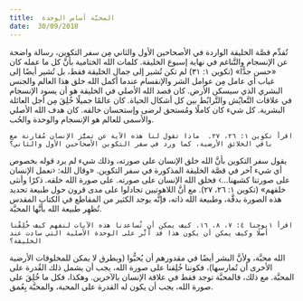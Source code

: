 ```yaml
---
title:  المحبَّة أساس الوحدة
date:  30/09/2018
---
```


تُقدِّم قصَّة الخليقة الواردة في الأصحاحين الأول والثاني مِن سفر التكوين، رسالة واضحة عن الإنسجام والتَّناغم في نهاية إسبوع الخليقة. كلمات الله الختامية بأنَّ كل ما عمله كان «حسن جدًّا» (تكوين ١: ٣١) لم تكن تُشير إلى جمال الخليقة فقط، بل تُشير أيضًا إلى غياب أي عامل مِن عوامل الشر والإنقسام عندما أكمل الله خلق هذا العالم والجنس البشري الذي سيسكن الأرض. كان قصد الله الأصلي في الخليقة هو أن يسود الإنسجام في علاقات التَّعايُش والتَّرابُط بين كل أشكال الحياة. كان عالمًا جميلًا خُلِقَ مِن أجل العائلة البشرية. كل شيء كان كاملًا ومُستحق لرضى وإستحسان خالقه. كان هدف الله الأصلي والأسمى للعالم هو الإنسجام والوحدة والحُب.

`اقرأ تكوين ١: ٢٦، ٢٧.  ماذا تقول لنا هذه الآية عن تميُّز الإنسان مُقارنة مع باقي الخلائق الأرضية، كما ورد في سفر التكوين الأصحاحين الأول والثاني؟`

يقول سفر التكوين بأنَّ الله خلق الإنسان على صورته، وذلك شيء لم يرد قوله بخصوص أي شيء آخر في قصَّة الخليقة المذكورة في سفر التكوين. «وقال الله: ‹نعمل الإنسان على صورتنا كشبهنا...› فخلق الله الإنسان على صورته. على صورة الله خلقه. ذكرًا وأنثى خلقهم» (تكوين ١: ٢٦، ٢٧). مع أنَّ اللاهوتيين تجادلوا على مدى قرون حول طبيعة تحديد هذه الصورة بدقَّة، وطبيعة الله ذاته، فإنَّه يوجد الكثير من المقاطع في الكتاب المقدس تُظهِر طبيعة الله بأنَّها المحبَّة.

`اقرأ ١يوحنا ٤: ٧، ٨، ١٦. كيف يمكن أن تُساعدنا هذه الآيات لنفهم كيف خُلِقْنا أصلًا وكيف يمكن أن يكون هذا قد أثَّر على الوحدة الأصلية التي سادت عند الخليقة؟`

الله محبَّة، ولأنَّ البشر أيضًا في مقدورهم أن يُحبُّوا (وبطرق لا يمكن للمخلوقات الأرضية الأخرى أن تُمارسها)، فكوننا خُلِقنا على صورة الله، يجب أن يشمل ذلك القُدرة على المحبَّة. مع ذلك، فالمحبَّة توجد فقط في علاقة الإنسان بالآخرين. وهكذا، فكل ما خُلِقَ على صورة الله، يجب أن يكون له القدرة على المحبة، والمحبَّة بِعُمق.